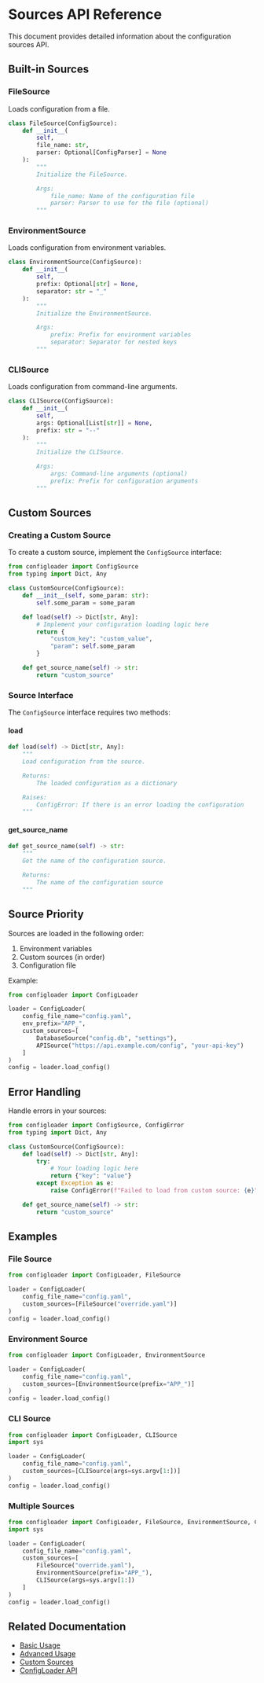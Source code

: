 # Sources API Reference

This document provides detailed information about the configuration sources API.

## Built-in Sources

### FileSource

Loads configuration from a file.

```python
class FileSource(ConfigSource):
    def __init__(
        self,
        file_name: str,
        parser: Optional[ConfigParser] = None
    ):
        """
        Initialize the FileSource.

        Args:
            file_name: Name of the configuration file
            parser: Parser to use for the file (optional)
        """
```

### EnvironmentSource

Loads configuration from environment variables.

```python
class EnvironmentSource(ConfigSource):
    def __init__(
        self,
        prefix: Optional[str] = None,
        separator: str = "_"
    ):
        """
        Initialize the EnvironmentSource.

        Args:
            prefix: Prefix for environment variables
            separator: Separator for nested keys
        """
```

### CLISource

Loads configuration from command-line arguments.

```python
class CLISource(ConfigSource):
    def __init__(
        self,
        args: Optional[List[str]] = None,
        prefix: str = "--"
    ):
        """
        Initialize the CLISource.

        Args:
            args: Command-line arguments (optional)
            prefix: Prefix for configuration arguments
        """
```

## Custom Sources

### Creating a Custom Source

To create a custom source, implement the `ConfigSource` interface:

```python
from configloader import ConfigSource
from typing import Dict, Any

class CustomSource(ConfigSource):
    def __init__(self, some_param: str):
        self.some_param = some_param

    def load(self) -> Dict[str, Any]:
        # Implement your configuration loading logic here
        return {
            "custom_key": "custom_value",
            "param": self.some_param
        }

    def get_source_name(self) -> str:
        return "custom_source"
```

### Source Interface

The `ConfigSource` interface requires two methods:

#### load

```python
def load(self) -> Dict[str, Any]:
    """
    Load configuration from the source.

    Returns:
        The loaded configuration as a dictionary

    Raises:
        ConfigError: If there is an error loading the configuration
    """
```

#### get_source_name

```python
def get_source_name(self) -> str:
    """
    Get the name of the configuration source.

    Returns:
        The name of the configuration source
    """
```

## Source Priority

Sources are loaded in the following order:

1. Environment variables
2. Custom sources (in order)
3. Configuration file

Example:

```python
from configloader import ConfigLoader

loader = ConfigLoader(
    config_file_name="config.yaml",
    env_prefix="APP_",
    custom_sources=[
        DatabaseSource("config.db", "settings"),
        APISource("https://api.example.com/config", "your-api-key")
    ]
)
config = loader.load_config()
```

## Error Handling

Handle errors in your sources:

```python
from configloader import ConfigSource, ConfigError
from typing import Dict, Any

class CustomSource(ConfigSource):
    def load(self) -> Dict[str, Any]:
        try:
            # Your loading logic here
            return {"key": "value"}
        except Exception as e:
            raise ConfigError(f"Failed to load from custom source: {e}")

    def get_source_name(self) -> str:
        return "custom_source"
```

## Examples

### File Source

```python
from configloader import ConfigLoader, FileSource

loader = ConfigLoader(
    config_file_name="config.yaml",
    custom_sources=[FileSource("override.yaml")]
)
config = loader.load_config()
```

### Environment Source

```python
from configloader import ConfigLoader, EnvironmentSource

loader = ConfigLoader(
    config_file_name="config.yaml",
    custom_sources=[EnvironmentSource(prefix="APP_")]
)
config = loader.load_config()
```

### CLI Source

```python
from configloader import ConfigLoader, CLISource
import sys

loader = ConfigLoader(
    config_file_name="config.yaml",
    custom_sources=[CLISource(args=sys.argv[1:])]
)
config = loader.load_config()
```

### Multiple Sources

```python
from configloader import ConfigLoader, FileSource, EnvironmentSource, CLISource
import sys

loader = ConfigLoader(
    config_file_name="config.yaml",
    custom_sources=[
        FileSource("override.yaml"),
        EnvironmentSource(prefix="APP_"),
        CLISource(args=sys.argv[1:])
    ]
)
config = loader.load_config()
```

## Related Documentation

- [Basic Usage](../usage/basic.md)
- [Advanced Usage](../usage/advanced.md)
- [Custom Sources](../usage/custom_sources.md)
- [ConfigLoader API](configloader.md)
